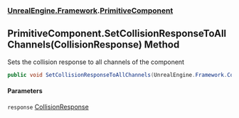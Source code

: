 ### [UnrealEngine.Framework](UnrealEngine_Framework.md 'UnrealEngine.Framework').[PrimitiveComponent](PrimitiveComponent.md 'UnrealEngine.Framework.PrimitiveComponent')
## PrimitiveComponent.SetCollisionResponseToAllChannels(CollisionResponse) Method
Sets the collision response to all channels of the component  
```csharp
public void SetCollisionResponseToAllChannels(UnrealEngine.Framework.CollisionResponse response);
```
#### Parameters
<a name='UnrealEngine_Framework_PrimitiveComponent_SetCollisionResponseToAllChannels(UnrealEngine_Framework_CollisionResponse)_response'></a>
`response` [CollisionResponse](CollisionResponse.md 'UnrealEngine.Framework.CollisionResponse')  
  
